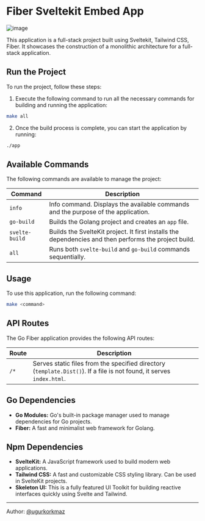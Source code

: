 # Fiber Sveltekit Embed App
![image](https://github.com/gofiber/recipes/assets/40540244/2aa084b8-9bbc-46f3-9759-930857429f05)

This application is a full-stack project built using Sveltekit, Tailwind CSS, Fiber. It showcases the construction of a monolithic architecture for a full-stack application.

## Run the Project

To run the project, follow these steps:

1. Execute the following command to run all the necessary commands for building and running the application:

```bash
make all
```
2. Once the build process is complete, you can start the application by running:
```bash
./app
```


## Available Commands
The following commands are available to manage the project:


| Command | Description |
| --- | --- |
| `info` | Info command. Displays the available commands and the purpose of the application. |
| `go-build` | Builds the Golang project and creates an `app` file. |
| `svelte-build` | Builds the SvelteKit project. It first installs the dependencies and then performs the project build. |
| `all` | Runs both `svelte-build` and `go-build` commands sequentially. |

## Usage

To use this application, run the following command:

```bash
make <command>
```


API Routes
----------

The Go Fiber application provides the following API routes:

| Route | Description |
| --- | --- |
| `/*` | Serves static files from the specified directory (`template.Dist()`). If a file is not found, it serves `index.html`. |

Go Dependencies
---------------

-   **Go Modules:** Go's built-in package manager used to manage dependencies for Go projects.
-   **Fiber:** A fast and minimalist web framework for Golang.

Npm Dependencies
----------------

-   **SvelteKit:** A JavaScript framework used to build modern web applications.
-   **Tailwind CSS:** A fast and customizable CSS styling library. Can be used in SvelteKit projects.
-   **Skeleton UI:** This is a fully featured UI Toolkit for building reactive interfaces quickly using Svelte and Tailwind.

----------------

Author: [@ugurkorkmaz](https://github.com/ugurkorkmaz)

